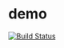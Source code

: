 # demo
[![Build Status](https://travis-ci.org/suryapradeepch/demo.svg?branch=master)](https://travis-ci.org/suryapradeepch/demo)
